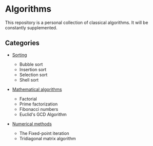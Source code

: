 # Algorithms

This repository is a personal collection of classical algorithms. It will be constantly supplemented.

## Categories

* [Sorting](/sorting)
	* Bubble sort
	* Insertion sort
	* Selection sort
	* Shell sort

* [Mathematical algorithms](/math)
	* Factorial
	* Prime factorization
	* Fibonacci numbers
	* Euclid's GCD Algorithm

* [Numerical methods](/numerical)
	* The Fixed-point iteration
	* Tridiagonal matrix algorithm

